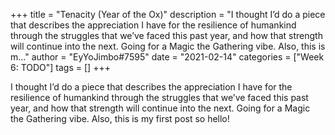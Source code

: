 +++
title = "Tenacity (Year of the Ox)"
description = "I thought I’d do a piece that describes the appreciation I have for the resilience of humankind through the struggles that we’ve faced this past year, and how that strength will continue into the next. Going for a Magic the Gathering vibe. Also, this is m..."
author = "EyYoJimbo#7595"
date = "2021-02-14"
categories = ["Week 6: TODO"]
tags = []
+++

I thought I’d do a piece that describes the appreciation I have for the resilience of humankind through the struggles that we’ve faced this past year, and how that strength will continue into the next. Going for a Magic the Gathering vibe. Also, this is my first post so hello!

